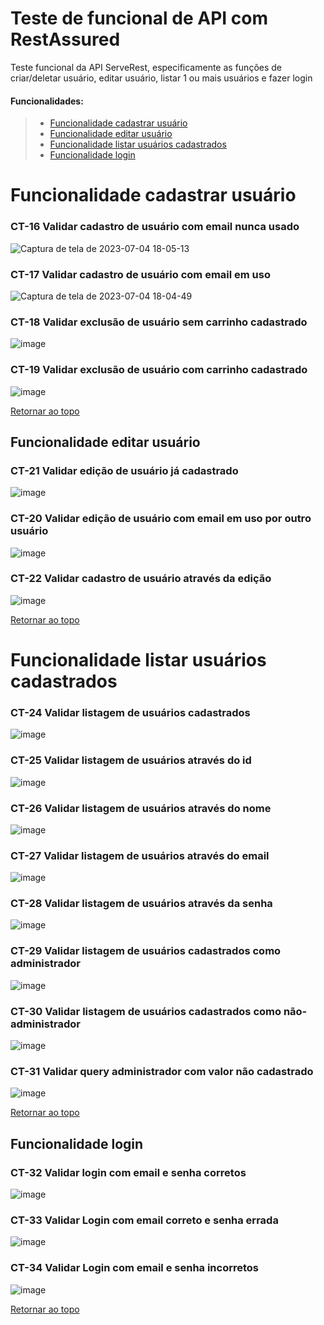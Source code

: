# Teste de funcional de API com RestAssured

Teste funcional da API ServeRest, especificamente as funções de criar/deletar usuário, editar usuário, listar 1 ou mais usuários e fazer login

#### Funcionalidades: <a name="return"></a>

>- [Funcionalidade cadastrar usuário](#id-1)
>- [Funcionalidade editar usuário](#id-2)
>- [Funcionalidade listar usuários cadastrados](#id-3)
>- [Funcionalidade login](#id-4)




# Funcionalidade cadastrar usuário <a name="id-1"></a>


### CT-16 Validar cadastro de usuário com email nunca usado
![Captura de tela de 2023-07-04 18-05-13](https://github.com/wjonnty/testeAPI/assets/108878868/bba86d07-99e5-4af2-a1bb-8deca0701515)

### CT-17 Validar cadastro de usuário com email em uso
![Captura de tela de 2023-07-04 18-04-49](https://github.com/wjonnty/testeAPI/assets/108878868/58a9ec28-f85b-4e6e-aaf4-0bce63e4fa24)

### CT-18 Validar exclusão de usuário sem carrinho cadastrado
![image](https://github.com/wjonnty/testeAPI/assets/108878868/1ef9c435-90d1-422e-9028-5ac3f72945d0)

### CT-19 Validar exclusão de usuário com carrinho cadastrado
![image](https://github.com/wjonnty/testeAPI/assets/108878868/e170088d-cf67-47e4-96e9-f209c39ecb38)

[Retornar ao topo](#return)



## Funcionalidade editar usuário <a name="id-2"></a>


### CT-21 Validar edição de usuário já cadastrado
![image](https://github.com/wjonnty/testeAPI/assets/108878868/00a8b808-1722-46a6-9218-6f1af52fe83f)

### CT-20 Validar edição de usuário com email em uso por outro usuário
![image](https://github.com/wjonnty/testeAPI/assets/108878868/dcf1f988-a9aa-40aa-ba84-175c0fa839a9)

### CT-22 Validar cadastro de usuário através da edição
![image](https://github.com/wjonnty/testeAPI/assets/108878868/29d797d8-3f70-4c48-a5f5-69f291919987)

[Retornar ao topo](#return)



# Funcionalidade listar usuários cadastrados <a name="id-3"></a>


### CT-24 Validar listagem de usuários cadastrados
![image](https://github.com/wjonnty/testeAPI/assets/108878868/52fe2958-9413-4663-8bfe-2cc5d263e3a4)

### CT-25 Validar listagem de usuários através do id
![image](https://github.com/wjonnty/testeAPI/assets/108878868/151ae7aa-2cf5-4096-a777-c65390df4bf6)

### CT-26 Validar listagem de usuários através do nome
![image](https://github.com/wjonnty/testeAPI/assets/108878868/7e192bb6-0731-4d8e-a205-4f94cd6b0c17)

### CT-27 Validar listagem de usuários através do email
![image](https://github.com/wjonnty/testeAPI/assets/108878868/59b97611-27ac-437f-958d-4efdf3f7bc13)

### CT-28 Validar listagem de usuários através da senha
![image](https://github.com/wjonnty/testeAPI/assets/108878868/cbc1dffc-e113-456a-8e39-eb219e3d21ef)

### CT-29 Validar listagem de usuários cadastrados como administrador
![image](https://github.com/wjonnty/testeAPI/assets/108878868/233114a3-cc5b-4989-b217-cd588dcb5d5f)

### CT-30 Validar listagem de usuários cadastrados como não-administrador
![image](https://github.com/wjonnty/testeAPI/assets/108878868/bdade36b-feb0-4d87-94b6-08d596a126c5)

### CT-31 Validar query administrador com valor não cadastrado
![image](https://github.com/wjonnty/testeAPI/assets/108878868/9dc6038e-aae0-406c-a73a-3f93dd11fcb2)

[Retornar ao topo](#return)



## Funcionalidade login <a name="id-4"></a>


### CT-32 Validar login com email e senha corretos 
![image](https://github.com/wjonnty/testeAPI/assets/108878868/19895d6a-21bc-4f37-a677-479a6837ce21)

### CT-33 Validar Login com email correto e senha errada
![image](https://github.com/wjonnty/testeAPI/assets/108878868/de82197b-1ab2-4dab-98e2-d6f640b3fd1e)

### CT-34 Validar Login com email e senha incorretos
![image](https://github.com/wjonnty/testeAPI/assets/108878868/514172af-648c-466e-91c8-168a30c523e2)

[Retornar ao topo](#return)


      
